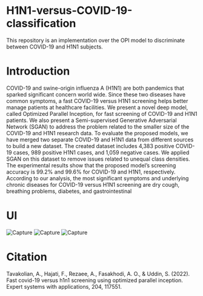 # H1N1-versus-COVID-19-classification
This repository is an implementation over the OPI model to discriminate between COVID-19 and H1N1 subjects.
# Introduction 
 COVID-19 and swine-origin influenza A (H1N1) are both pandemics that sparked significant concern world
wide. Since these two diseases have common symptoms, a fast COVID-19 versus H1N1 screening helps better
 manage patients at healthcare facilities. We present a novel deep model, called Optimized Parallel Inception,
 for fast screening of COVID-19 and H1N1 patients. We also present a Semi-supervised Generative Adversarial
 Network (SGAN) to address the problem related to the smaller size of the COVID-19 and H1N1 research data.
 To evaluate the proposed models, we have merged two separate COVID-19 and H1N1 data from different
 sources to build a new dataset. The created dataset includes 4,383 positive COVID-19 cases, 989 positive
 H1N1 cases, and 1,059 negative cases. We applied SGAN on this dataset to remove issues related to unequal
 class densities. The experimental results show that the proposed model’s screening accuracy is 99.2% and
 99.6% for COVID-19 and H1N1, respectively. According to our analysis, the most significant symptoms and
 underlying chronic diseases for COVID-19 versus H1N1 screening are dry cough, breathing problems, diabetes,
 and gastrointestinal

# UI
![Capture](https://github.com/user-attachments/assets/ecc25ab7-2ed8-464e-a009-d2a8449370b4)
![Capture](https://github.com/user-attachments/assets/cb6f05fd-ab9f-4682-88e9-e5a2ebeda7d3)
![Capture](https://github.com/user-attachments/assets/9b93a60d-6941-48f6-a435-680d1de0589a)
# Citation 
Tavakolian, A., Hajati, F., Rezaee, A., Fasakhodi, A. O., & Uddin, S. (2022). Fast covid-19 versus h1n1 screening using optimized parallel inception. Expert systems with applications, 204, 117551.
